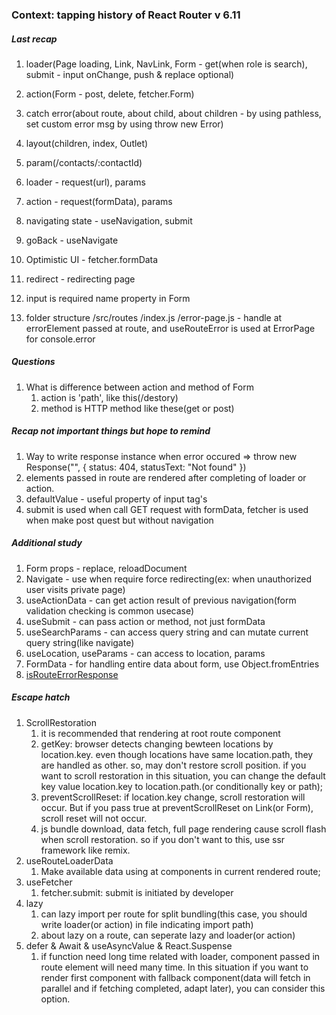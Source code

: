 ### Context: tapping history of React Router v 6.11

##### Last recap
1. loader(Page loading, Link, NavLink, Form - get(when role is search), submit - input onChange, push & replace optional)
2. action(Form - post, delete, fetcher.Form)
3. catch error(about route, about child, about children - by using pathless, set custom error msg by using throw new Error)
4. layout(children, index, Outlet)
5. param(/contacts/:contactId)

6. loader - request(url), params
7. action - request(formData), params

8. navigating state - useNavigation, submit
9. goBack - useNavigate
10. Optimistic UI - fetcher.formData
11. redirect - redirecting page

12. input is required name property in Form

13. folder structure
   /src/routes
   /index.js
   /error-page.js - handle at errorElement passed at route, and useRouteError is used at ErrorPage for console.error 

##### Questions
1. What is difference between action and method of Form
   1. action is 'path', like this(/destory)
   2. method is HTTP method like these(get or post)

##### Recap not important things but hope to remind
1. Way to write response instance when error occured => throw new Response("", { status: 404, statusText: "Not found" })
2. elements passed in route are rendered after completing of loader or action. 
3. defaultValue - useful property of input tag's
4. submit is used when call GET request with formData, fetcher is used when make post quest but without navigation


##### Additional study
1. Form props - replace, reloadDocument
2. Navigate - use when require force redirecting(ex: when unauthorized user visits private page)
3. useActionData - can get action result of previous navigation(form validation checking is common usecase)
4. useSubmit - can pass action or method, not just formData
5. useSearchParams - can access query string and can mutate current query string(like navigate)
6. useLocation, useParams - can access to location, params
7. FormData - for handling entire data about form, use Object.fromEntries
8. [isRouteErrorResponse](https://reactrouter.com/en/main/utils/is-route-error-response)


##### Escape hatch
1. ScrollRestoration
   1. it is recommended that rendering at root route component
   2. getKey: browser detects changing bewteen locations by location.key. even though locations have same location.path, they are handled as other. so, may don't restore scroll position. if you want to scroll restoration in this situation, you can change the default key value location.key to location.path.(or conditionally key or path);
   3. preventScrollReset: if location.key change, scroll restoration will occur. But if you pass true at preventScrollReset on Link(or Form), scroll reset will not occur.
   4. js bundle download, data fetch, full page rendering cause scroll flash when scroll restoration. so if you don't want to this, use ssr framework like remix.
2. useRouteLoaderData
   1. Make available data using at components in current rendered route;
3. useFetcher
   1. fetcher.submit: submit is initiated by developer
4. lazy
   1. can lazy import per route for split bundling(this case, you should write loader(or action) in file indicating import path)
   2. about lazy on a route, can seperate lazy and loader(or action)
5. defer & Await & useAsyncValue & React.Suspense
   1. if function need long time related with loader, component passed in route element will need many time. In this situation if you want to render first component with fallback component(data will fetch in parallel and if fetching completed, adapt later), you can consider this option. 